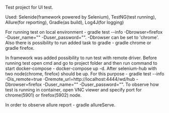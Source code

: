 Test project for UI test.

Used: Selenide(framework powered by Selenium), TestNG(test running), Allure(for reporting), Gradle(as build), Log4J(for logging)

For running test on local environment - gradle test --info -Dbrowser=firefox -Duser_name="" -Duser_password="".
-Dbrowser can be set to 'chrome'.
Also there is possibility to run added task to gradle - gradle chrome or gradle firefox.

In framework was added possibility to run test with remote driver.
Before running test open cmd and go to project folder and then run command to start docker-compose -
docker-compose up -d. After selenium-hub with two node(chrome, firefox) should be up.
For this purpose - gradle test --info -Dis_remote=true -Dremote_url=http://localhost:4444/wd/hub -Dbrowser=firefox -Duser_name="" -Duser_password="".
To observe how test is running in container, open VNC viewer and specify port for chrome(5901) or firefox(5902) node.

In order to observe allure report - gradle allureServe.

